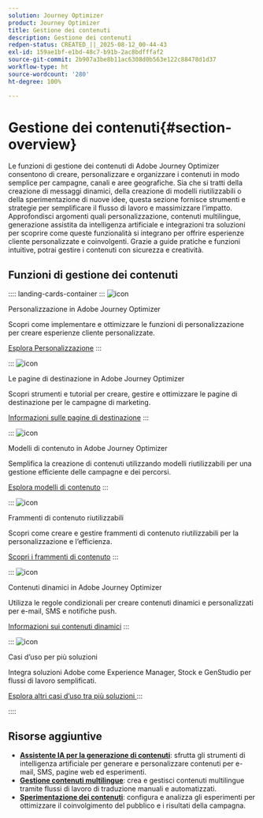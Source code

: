 ```yaml
---
solution: Journey Optimizer
product: Journey Optimizer
title: Gestione dei contenuti
description: Gestione dei contenuti
redpen-status: CREATED_||_2025-08-12_00-44-43
exl-id: 159ae1bf-e1bd-48c7-b91b-2ac8bdfffaf2
source-git-commit: 2b907a3be8b11ac6308d0b563e122c88478d1d37
workflow-type: ht
source-wordcount: '280'
ht-degree: 100%

---
```


# Gestione dei contenuti{#section-overview}

Le funzioni di gestione dei contenuti di Adobe Journey Optimizer consentono di creare, personalizzare e organizzare i contenuti in modo semplice per campagne, canali e aree geografiche. Sia che si tratti della creazione di messaggi dinamici, della creazione di modelli riutilizzabili o della sperimentazione di nuove idee, questa sezione fornisce strumenti e strategie per semplificare il flusso di lavoro e massimizzare l’impatto. Approfondisci argomenti quali personalizzazione, contenuti multilingue, generazione assistita da intelligenza artificiale e integrazioni tra soluzioni per scoprire come queste funzionalità si integrano per offrire esperienze cliente personalizzate e coinvolgenti. Grazie a guide pratiche e funzioni intuitive, potrai gestire i contenuti con sicurezza e creatività.

## Funzioni di gestione dei contenuti

:::: landing-cards-container
:::
![icon](https://cdn.experienceleague.adobe.com/icons/bullseye.svg?lang=it)

Personalizzazione in Adobe Journey Optimizer

Scopri come implementare e ottimizzare le funzioni di personalizzazione per creare esperienze cliente personalizzate.

[Esplora Personalizzazione](personalization-landing-page.md)
:::

:::
![icon](https://cdn.experienceleague.adobe.com/icons/circle-play.svg?lang=it)

Le pagine di destinazione in Adobe Journey Optimizer

Scopri strumenti e tutorial per creare, gestire e ottimizzare le pagine di destinazione per le campagne di marketing.

[Informazioni sulle pagine di destinazione](landing-pages-landing-page.md)
:::

:::
![icon](https://cdn.experienceleague.adobe.com/icons/list-check.svg)

Modelli di contenuto in Adobe Journey Optimizer

Semplifica la creazione di contenuti utilizzando modelli riutilizzabili per una gestione efficiente delle campagne e dei percorsi.

[Esplora modelli di contenuto](content-templates-landing-page.md)
:::

:::
![icon](https://cdn.experienceleague.adobe.com/icons/puzzle-piece.svg?lang=it)

Frammenti di contenuto riutilizzabili

Scopri come creare e gestire frammenti di contenuto riutilizzabili per la personalizzazione e l’efficienza.

[Scopri i frammenti di contenuto](fragments-landing-page.md)
:::

:::
![icon](https://cdn.experienceleague.adobe.com/icons/gear.svg?lang=it)

Contenuti dinamici in Adobe Journey Optimizer

Utilizza le regole condizionali per creare contenuti dinamici e personalizzati per e-mail, SMS e notifiche push.

[Informazioni sui contenuti dinamici](dynamic-landing-page.md)
:::

:::
![icon](https://cdn.experienceleague.adobe.com/icons/puzzle-piece.svg?lang=it)

Casi d’uso per più soluzioni

Integra soluzioni Adobe come Experience Manager, Stock e GenStudio per flussi di lavoro semplificati.

[Esplora altri casi d’uso tra più soluzioni ](combine-landing-page.md)
:::

::::


## Risorse aggiuntive

- **[Assistente IA per la generazione di contenuti](ai-assistant-landing-page.md)**: sfrutta gli strumenti di intelligenza artificiale per generare e personalizzare contenuti per e-mail, SMS, pagine web ed esperimenti.
- **[Gestione contenuti multilingue](content-multilingual-landing-page.md)**: crea e gestisci contenuti multilingue tramite flussi di lavoro di traduzione manuali e automatizzati.
- **[Sperimentazione dei contenuti](content-experiment-landing-page.md)**: configura e analizza gli esperimenti per ottimizzare il coinvolgimento del pubblico e i risultati della campagna.
